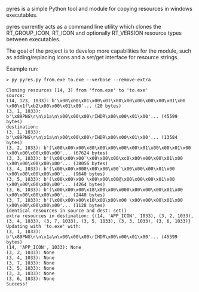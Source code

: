 pyres is a simple Python tool and module for copying resources in windows executables.

pyres currently acts as a command line utility which clones the RT_GROUP_ICON, RT_ICON and optionally RT_VERSION resource types between executables.

The goal of the project is to develop more capabilities for the module, such as adding/replacing icons and a set/get interface for resource strings.

Example run:
```
> py pyres.py from.exe to.exe --verbose --remove-extra

Cloning resources [14, 3] from 'from.exe' to 'to.exe'
source:
(14, 123, 1033): b'\x00\x00\x01\x00\x01\x00\x00\x00\x00\x00\x01\x00 \x00\x1f\xb2\x00\x00\x01\x00'... (20 bytes)
(3, 1, 1033): b'\x89PNG\r\n\x1a\n\x00\x00\x00\rIHDR\x00\x00\x01\x00'... (45599 bytes)
destination:
(3, 1, 1033): b'\x89PNG\r\n\x1a\n\x00\x00\x00\rIHDR\x00\x00\x01\x00'... (13584 bytes)
(3, 2, 1033): b'(\x00\x00\x00\x80\x00\x00\x00\x00\x01\x00\x00\x01\x00 \x00\x00\x00\x00\x00'... (67624 bytes)
(3, 3, 1033): b'(\x00\x00\x00`\x00\x00\x00\xc0\x00\x00\x00\x01\x00 \x00\x00\x00\x00\x00'... (38056 bytes)
(3, 4, 1033): b'(\x00\x00\x000\x00\x00\x00`\x00\x00\x00\x01\x00 \x00\x00\x00\x00\x00'... (9640 bytes)
(3, 5, 1033): b'(\x00\x00\x00 \x00\x00\x00@\x00\x00\x00\x01\x00 \x00\x00\x00\x00\x00'... (4264 bytes)
(3, 6, 1033): b'(\x00\x00\x00\x18\x00\x00\x000\x00\x00\x00\x01\x00 \x00\x00\x00\x00\x00'... (2440 bytes)
(3, 7, 1033): b'(\x00\x00\x00\x10\x00\x00\x00 \x00\x00\x00\x01\x00 \x00\x00\x00\x00\x00'... (1128 bytes)
identical resources in source and dest: set()
extra resources in destination: {(14, 'APP_ICON', 1033), (3, 2, 1033), (3, 4, 1033), (3, 7, 1033), (3, 5, 1033), (3, 3, 1033), (3, 6, 1033)}
Updating with 'to.exe' with:
(3, 1, 1033): b'\x89PNG\r\n\x1a\n\x00\x00\x00\rIHDR\x00\x00\x01\x00'... (45599 bytes)
(14, 'APP_ICON', 1033): None
(3, 2, 1033): None
(3, 4, 1033): None
(3, 7, 1033): None
(3, 5, 1033): None
(3, 3, 1033): None
(3, 6, 1033): None
Success!
```
